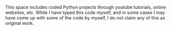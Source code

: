 This space includes coded Python projects through youtube tutorials, online websites, etc. While I have typed this code myself, and in some cases I may have come up with some of the code by myself, 
I do not claim any of this as original work.

